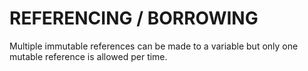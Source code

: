 # REFERENCING / BORROWING

Multiple immutable references can be made to a variable but only one mutable
reference is allowed per time. 
